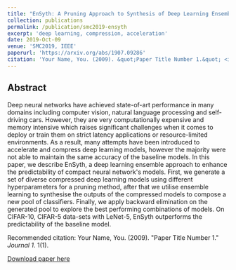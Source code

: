 ```yaml
---
title: "EnSyth: A Pruning Approach to Synthesis of Deep Learning Ensembles"
collection: publications
permalink: /publication/smc2019-ensyth
excerpt: 'deep learning, compression, acceleration'
date: 2019-Oct-09
venue: 'SMC2019, IEEE'
paperurl: 'https://arxiv.org/abs/1907.09286'
citation: 'Your Name, You. (2009). &quot;Paper Title Number 1.&quot; <i>Journal 1</i>. 1(1).'
---
```


## Abstract

Deep neural networks have achieved state-of-art performance in many domains including computer vision, natural language processing and self-driving cars. However, they are very computationally expensive and memory intensive which raises significant challenges when it comes to deploy or train them on strict latency applications or resource-limited environments. As a result, many attempts have been introduced to accelerate and compress deep learning models, however the majority were not able to maintain the same accuracy of the baseline models. In this paper, we describe EnSyth, a deep learning ensemble approach to enhance the predictability of compact neural network's models. First, we generate a set of diverse compressed deep learning models using different hyperparameters for a pruning method, after that we utilise ensemble learning to synthesise the outputs of the compressed models to compose a new pool of classifiers. Finally, we apply backward elimination on the generated pool to explore the best performing combinations of models. On CIFAR-10, CIFAR-5 data-sets with LeNet-5, EnSyth outperforms the predictability of the baseline model.

Recommended citation: Your Name, You. (2009). "Paper Title Number 1." <i>Journal 1</i>. 1(1).

[Download paper here](https://arxiv.org/pdf/1907.09286.pdf)

